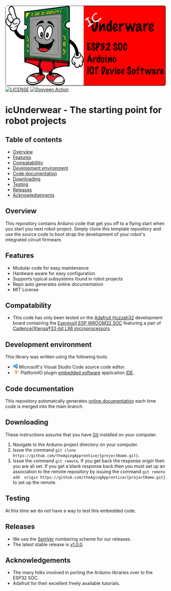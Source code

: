 ![Underwear logo](img/underwareBanner.png)
[![LICENSE](https://img.shields.io/badge/license-MIT-blue.svg)](https://raw.githubusercontent.com/mmistakes/minimal-mistakes/master/LICENSE)
[![Doxygen Action](https://github.com/theAgingApprentice/aaChip/actions/workflows/main.yml/badge.svg?event=push)](https://github.com/theAgingApprentice/aaChip/actions/workflows/main.yml)

# icUnderwear - The starting point for robot projects

## Table of contents
* [Overview](#Overview)
* [Features](#Features)
* [Compatabillity](#Compatability)
* [Development environment](#Development-environment)
* [Code documentation](#Code-documentation)
* [Downloading](#Downloading)
* [Testing](#Testing)
* [Releases](#Releases)
* [Acknowledgements](#Acknowledgements)

## Overview
This repository contains Arduino code that get you off to a flying 
start when you start you next robot project. Simply clone this 
template repository and use the source code to boot strap the 
development of your robot's integrated circuit firmware. 

## Features

* Modular code for easy maintenance
* Hardware aware for easy configuration
* Supports typical subsystems found in robot projects   
* Repo auto generates online documentation
* MIT License

## Compatability 

* This code has only been tested on the 
[Adafruit Huzzah32](https://learn.adafruit.com/adafruit-huzzah32-esp32-feather) 
development board containing the 
[Espressif ESP WROOM32 SOC](https://www.espressif.com/sites/default/files/documentation/esp32_datasheet_en.pdf) 
featuring a pair of [Cadence/Xtensa®32-bit LX6 microprocessors](https://mirrobo.ru/wp-content/uploads/2016/11/Cadence_Tensillica_Xtensa_LX6_ds.pdf). 

## Development environment
This library was written using the following tools:
* [<img src="/img/vscLogo.png" width="15" height="15">](https://code.visualstudio.com/docs) 
Microsoft's Visual Studio Code source code editor. 
* [<img src="/img/pioLogo.png" width="20" height="15">](https://platformio.org/) 
PlatformIO plugin 
[embedded software](https://en.wikipedia.org/wiki/Embedded_software) application 
[IDE](https://en.wikipedia.org/wiki/Integrated_development_environment). 

## Code documentation
This repository automatcally generates 
[online documentation](https://theagingapprentice.github.io/icUnderwear/html/index.html) 
each time code is merged into the main branch.

## Downloading
These instructions assume that you have [Git](https://git-scm.com/) installed on 
your computer.

1. Navigate to the Arduino project directory on your computer.
2. Issue the command `git clone https://github.com/theAgingApprentice/{projectName.git}`.
3. Issue the command `git remote`. If you get back the response *origin* then 
you are all set. If you get a blank response back then you must set up an 
association to the remote repository by issuing the command `git remote add 
origin https://github.com/theAgingApprentice/{projectName.git}` to set up the remote. 

## Testing
At this time we do not have a way to test this embedded code.

## Releases
* We use the [SemVer](http://semver.org/) numbering scheme for our releases. 
* The latest stable release is [v1.0.0](https://github.com/theAgingApprentice/underwear/releases/tag/v1.0.0).

## Acknowledgements
* The many folks involved in porting the Arduino libraries over to the ESP32 SOC.
* Adafruit for their excellent freely available tutorials.
